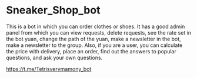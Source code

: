 # Sneaker_Shop_bot
This is a bot in which you can order clothes or shoes. 
It has a good admin panel from which you can view requests, delete requests, see the rate set in the bot yuan, change the path of the yuan, make a newsletter in the bot, make a newsletter to the group.
Also, if you are a user, you can calculate the price with delivery, place an order, find out the answers to popular questions, and ask your own questions.

https://t.me/Tetrisverymamony_bot
